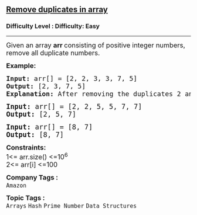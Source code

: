 <h2><a href="https://www.geeksforgeeks.org/problems/remove-duplicates-in-small-prime-array/1">Remove duplicates in array</a></h2><h3>Difficulty Level : Difficulty: Easy</h3><hr><div class="problems_problem_content__Xm_eO" style="user-select: auto;"><p style="user-select: auto;"><span style="font-size: 18px; user-select: auto;">Given an array <strong style="user-select: auto;">arr </strong>consisting of positive integer numbers, remove all duplicate numbers.</span></p>
<p style="user-select: auto;"><strong style="user-select: auto;"><span style="font-size: 18px; user-select: auto;">Example:</span></strong></p>
<pre style="user-select: auto;"><strong style="user-select: auto;"><span style="font-size: 18px; user-select: auto;">Input:</span></strong><span style="font-size: 18px; user-select: auto;"> arr[] = [2, 2, 3, 3, 7, 5] <br style="user-select: auto;"><strong style="user-select: auto;">Output: </strong>[2, 3, 7, 5]<br style="user-select: auto;"></span><span style="font-size: 18px; user-select: auto;"><strong style="user-select: auto;">Explanation: </strong>After removing the duplicates 2 and 3 we get 2 3 7 5.<br style="user-select: auto;"></span></pre>
<pre style="user-select: auto;"><span style="font-size: 14pt; user-select: auto;"><strong style="user-select: auto;">Input:</strong> arr[] = [2, 2, 5, 5, 7, 7] </span><br style="user-select: auto;"><span style="font-size: 14pt; user-select: auto;"><strong style="user-select: auto;">Output: </strong>[2, 5, 7]<br style="user-select: auto;"></span></pre>
<pre style="user-select: auto;"><span style="font-size: 14pt; user-select: auto;"><strong style="user-select: auto;">Input:</strong> arr[] = [8, 7] </span><br style="user-select: auto;"><span style="font-size: 14pt; user-select: auto;"><strong style="user-select: auto;">Output: </strong>[8, 7]</span></pre>
<p style="user-select: auto;"><span style="font-size: 18px; user-select: auto;"><strong style="user-select: auto;">Constraints:</strong><br style="user-select: auto;">1&lt;= arr.size() &lt;=10<sup style="user-select: auto;">6</sup><br style="user-select: auto;">2&lt;= arr[i] &lt;=100</span></p></div><p><span style=font-size:18px><strong>Company Tags : </strong><br><code>Amazon</code>&nbsp;<br><p><span style=font-size:18px><strong>Topic Tags : </strong><br><code>Arrays</code>&nbsp;<code>Hash</code>&nbsp;<code>Prime Number</code>&nbsp;<code>Data Structures</code>&nbsp;